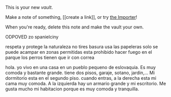 This is your new *vault*.

Make a note of something, [[create a link]], or try [the Importer](https://help.obsidian.md/Plugins/Importer)!

When you're ready, delete this note and make the vault your own.


ODPOVED zo spanielciny

respeta y protege la naturaleza
no tires basura usa las papeleras
solo se puede acampar en zonas permitidas
esta prohibido hacer fuego en el parque
los perros tienen que ir con correa

hola. yo vivo en una casa en un pueblo pequeno de eslovaquia. Es muy comoda y bastante grande. tiene dos pisos, garaje, sotano, jardin,... Mi dormitorio esta en el segundo piso. cuando entras, a la derecha esta mi cama muy comoda. A la izquierda hay un armario grande y mi escritorio. Me gusta mucho mi habitacion porque es muy comoda y tranquilla.